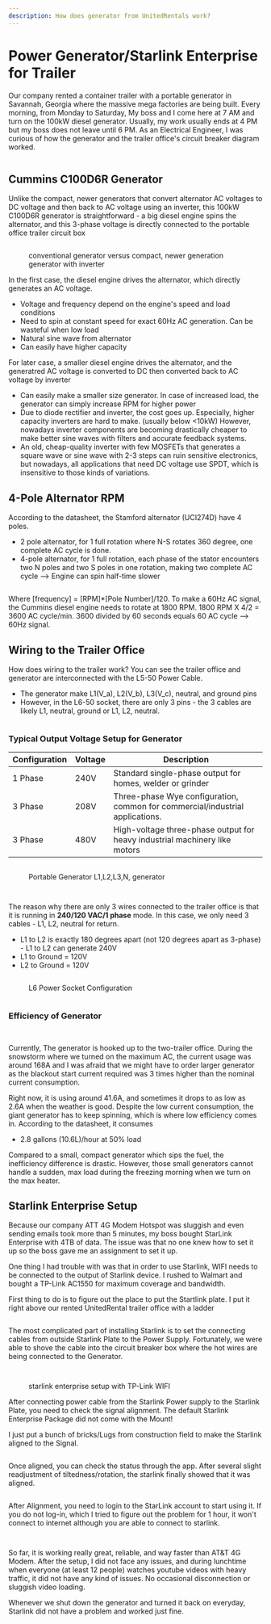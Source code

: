 ```yaml
---
description: How does generator from UnitedRentals work?
---
```


# Power Generator/Starlink Enterprise for Trailer

Our company rented a container trailer with a portable generator in Savannah, Georgia where the massive mega factories are being built. Every morning, from Monday to Saturday, My boss and I come here at 7 AM and turn on the 100kW diesel generator. Usually, my work usually ends at 4 PM but my boss does not leave until 6 PM. As an Electrical Engineer, I was curious of how the generator and the trailer office's circuit breaker diagram worked.&#x20;

<figure><img src=".gitbook/assets/IMG_4165 Large.jpeg" alt=""><figcaption></figcaption></figure>

## Cummins C100D6R Generator&#x20;

Unlike the compact, newer generators that convert alternator AC voltages to DC voltage and then back to AC voltage using an inverter, this 100kW C100D6R generator is straightforward - a big diesel engine spins the alternator, and this 3-phase voltage is directly connected to the portable office trailer circuit box

<figure><img src=".gitbook/assets/Screenshot 2025-01-05 at 6.03.28 PM.png" alt=""><figcaption><p>conventional generator versus compact, newer generation generator with inverter</p></figcaption></figure>

In the first case, the diesel engine drives the alternator, which directly generates an AC voltage.&#x20;

* Voltage and frequency depend on the engine's speed and load conditions
* Need to spin at constant speed for exact 60Hz AC generation. Can be wasteful when low load&#x20;
* Natural sine wave from alternator
* Can easily have higher capacity&#x20;

For later case, a smaller diesel engine drives the alternator, and the generatred AC voltage is converted to DC then converted back to AC voltage by inverter

* Can easily make a smaller size generator. In case of increased load, the generator can simply increase RPM for higher power&#x20;
* Due to diode rectifier and inverter, the cost goes up. Especially, higher capacity inverters are hard to make. (usually below <10kW) However, nowadays inverter components are becoming drastically cheaper to make better sine waves with filters and accurate feedback systems.&#x20;
* An old, cheap-quality inverter with few MOSFETs that generates a square wave or sine wave with 2-3 steps can ruin sensitive electronics, but nowadays, all applications that need DC voltage use SPDT, which is insensitive to those kinds of variations.&#x20;

## 4-Pole Alternator RPM&#x20;

According to the datasheet, the Stamford alternator (UCI274D) have 4 poles.&#x20;

* 2 pole alternator, for 1 full rotation where N-S rotates 360 degree, one complete AC cycle is done.&#x20;
* 4-pole alternator, for 1 full rotation, each phase of the stator encounters two N poles and two S poles in one rotation, making two complete AC cycle --> Engine can spin half-time slower&#x20;

<figure><img src=".gitbook/assets/Screenshot 2025-01-05 at 6.46.38 PM (1).png" alt=""><figcaption></figcaption></figure>

Where \[frequency] = \[RPM]\*\[Pole Number]/120. To make a 60Hz AC signal, the Cummins diesel engine needs to rotate at 1800 RPM. 1800 RPM X 4/2 = 3600 AC cycle/min. 3600 divided by 60 seconds equals 60 AC cycle --> 60Hz signal.&#x20;



## Wiring to the Trailer Office&#x20;

How does wiring to the trailer work? You can see the trailer office and generator are interconnected with the L5-50 Power Cable.&#x20;

* The generator make L1(V\_a), L2(V\_b), L3(V\_c), neutral, and ground pins&#x20;
* However, in the L6-50 socket, there are only 3 pins - the 3 cables are likely L1, neutral, ground or L1, L2, neutral.&#x20;

<figure><img src=".gitbook/assets/IMG_4164 Large.jpeg" alt=""><figcaption></figcaption></figure>

### Typical Output Voltage Setup for Generator

| **Configuration** | **Voltage** | **Description**                                                               |
| ----------------- | ----------- | ----------------------------------------------------------------------------- |
| 1 Phase           | 240V        | Standard single-phase output for homes, welder or grinder                     |
| 3 Phase           | 208V        | Three-phase Wye configuration, common for commercial/industrial applications. |
| 3 Phase           | 480V        | High-voltage three-phase output for heavy industrial machinery like motors    |

<figure><img src=".gitbook/assets/IMG_4888 Medium.jpeg" alt=""><figcaption><p>Portable Generator L1,L2,L3,N, generator</p></figcaption></figure>



<figure><img src=".gitbook/assets/IMG_4889 Small (1).jpeg" alt=""><figcaption></figcaption></figure>

<figure><img src=".gitbook/assets/IMG_4890 Medium.jpeg" alt=""><figcaption></figcaption></figure>

The reason why there are only 3 wires connected to the trailer office is that it is running in **240/120 VAC/1 phase** mode. In this case, we only need 3 cables - L1, L2, neutral for return.&#x20;

* L1 to L2 is exactly 180 degrees apart (not 120 degrees apart as 3-phase) - L1 to L2 can generate 240V&#x20;
* L1 to Ground = 120V&#x20;
* L2 to Ground = 120V&#x20;

<figure><img src=".gitbook/assets/Screenshot 2025-01-05 at 8.11.44 PM.png" alt=""><figcaption><p>L6 Power Socket Configuration</p></figcaption></figure>

<figure><img src=".gitbook/assets/Untitled presentation.jpg" alt=""><figcaption></figcaption></figure>



### Efficiency of Generator&#x20;

<figure><img src=".gitbook/assets/IMG_4162 2 Medium.jpeg" alt=""><figcaption></figcaption></figure>

<figure><img src=".gitbook/assets/IMG_4165 Medium.jpeg" alt=""><figcaption></figcaption></figure>

Currently, The generator is hooked up to the two-trailer office. During the snowstorm where we turned on the maximum AC, the current usage was around 168A and I was afraid that we might have to order larger generator as the blackout start current required was 3 times higher than the nominal current consumption.&#x20;

Right now, it is using around 41.6A, and sometimes it drops to as low as 2.6A when the weather is good. Despite the low current consumption, the giant generator has to keep spinning, which is where low efficiency comes in. According to the datasheet, it consumes

* 2.8 gallons (10.6L)/hour at 50% load&#x20;

Compared to a small, compact generator which sips the fuel, the inefficiency difference is drastic. However, those small generators cannot handle a sudden, max load during the freezing morning when we turn on the max heater.&#x20;

## Starlink Enterprise Setup

Because our company ATT 4G Modem Hotspot was sluggish and even sending emails took more than 5 minutes, my boss bought StarLink Enterprise with 4TB of data. The issue was that no one knew how to set it up so the boss gave me an assignment to set it up.&#x20;

One thing I had trouble with was that in order to use Starlink, WIFI needs to be connected to the output of Starlink device. I rushed to Walmart and bought a TP-Link AC1550 for maximum coverage and bandwidth.&#x20;

First thing to do is to figure out the place to put the Startlink plate. I put it right above our rented UnitedRental trailer office with a ladder&#x20;

<figure><img src=".gitbook/assets/1146BC01-749E-473E-9540-B08AC501E803.JPG" alt=""><figcaption></figcaption></figure>

The most complicated part of installing Starlink is to set the connecting cables from outside Starlink Plate to the Power Supply. Fortunately, we were able to shove the cable into the circuit breaker box where the hot wires are being connected to the Generator.

<figure><img src=".gitbook/assets/IMG_4414 Medium.jpeg" alt=""><figcaption></figcaption></figure>

<figure><img src=".gitbook/assets/IMG_4522 Large.jpeg" alt=""><figcaption><p>starlink enterprise setup with TP-Link WIFI</p></figcaption></figure>

After connecting power cable from the Starlink Power supply to the Starlink Plate, you need to check the signal alignment. The default Starlink Enterprise Package did not come with the Mount!&#x20;

I just put a bunch of bricks/Lugs from construction field to make the Starlink aligned to the Signal.

<figure><img src=".gitbook/assets/IMG_4495 Large (1).jpeg" alt=""><figcaption></figcaption></figure>

Once aligned, you can check the status through the app. After several slight readjustment of tiltedness/rotation, the starlink finally showed that it was aligned.

<figure><img src=".gitbook/assets/IMG_5368.jpg" alt=""><figcaption></figcaption></figure>

After Alignment, you need to login to the StarLink account to start using it. If you do not log-in, which I tried to figure out the problem for 1 hour, it won't connect to internet although you are able to connect to starlink.&#x20;

<figure><img src=".gitbook/assets/IMG_4510.jpg" alt=""><figcaption></figcaption></figure>

<figure><img src=".gitbook/assets/IMG_5369.jpg" alt=""><figcaption></figcaption></figure>

So far, it is working really great, reliable, and way faster than AT\&T 4G Modem. After the setup, I did not face any issues, and during lunchtime when everyone (at least 12 people) watches youtube videos with heavy traffic, it did not have any kind of issues. No occasional disconnection or sluggish video loading.&#x20;

Whenever we shut down the generator and turned it back on everyday, Starlink did not have a problem and worked just fine.&#x20;

<figure><img src=".gitbook/assets/IMG_5371.PNG" alt=""><figcaption></figcaption></figure>

